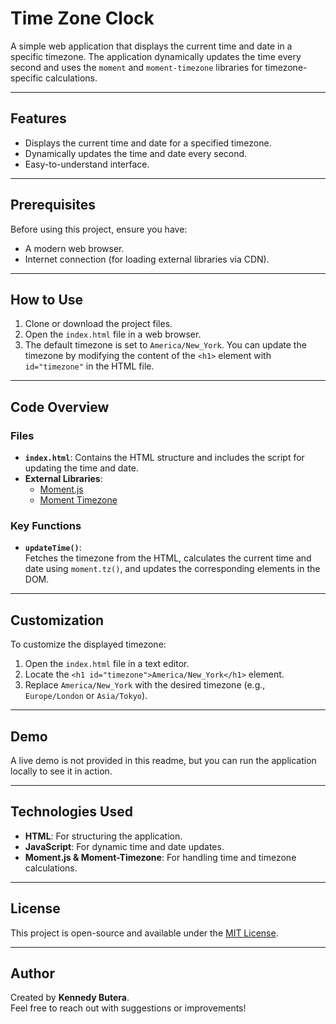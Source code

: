 # Time Zone Clock

A simple web application that displays the current time and date in a specific timezone. The application dynamically updates the time every second and uses the `moment` and `moment-timezone` libraries for timezone-specific calculations.

---

## Features
- Displays the current time and date for a specified timezone.
- Dynamically updates the time and date every second.
- Easy-to-understand interface.

---

## Prerequisites
Before using this project, ensure you have:
- A modern web browser.
- Internet connection (for loading external libraries via CDN).

---

## How to Use
1. Clone or download the project files.
2. Open the `index.html` file in a web browser.
3. The default timezone is set to `America/New_York`. You can update the timezone by modifying the content of the `<h1>` element with `id="timezone"` in the HTML file.

---

## Code Overview

### Files
- **`index.html`**: Contains the HTML structure and includes the script for updating the time and date.
- **External Libraries**:
  - [Moment.js](https://momentjs.com/)
  - [Moment Timezone](https://momentjs.com/timezone/)

### Key Functions
- **`updateTime()`**:  
  Fetches the timezone from the HTML, calculates the current time and date using `moment.tz()`, and updates the corresponding elements in the DOM.

---

## Customization
To customize the displayed timezone:
1. Open the `index.html` file in a text editor.
2. Locate the `<h1 id="timezone">America/New_York</h1>` element.
3. Replace `America/New_York` with the desired timezone (e.g., `Europe/London` or `Asia/Tokyo`).

---

## Demo
A live demo is not provided in this readme, but you can run the application locally to see it in action.

---

## Technologies Used
- **HTML**: For structuring the application.
- **JavaScript**: For dynamic time and date updates.
- **Moment.js & Moment-Timezone**: For handling time and timezone calculations.

---

## License
This project is open-source and available under the [MIT License](https://opensource.org/licenses/MIT).

---

## Author
Created by **Kennedy Butera**.  
Feel free to reach out with suggestions or improvements!
